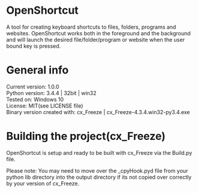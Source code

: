 # OpenShortcut
A tool for creating keyboard shortcuts to files, folders, programs and websites.
OpenShortcut works both in the foreground and the background and will launch the
desired file/folder/program or website when the user bound key is pressed.

# General info
Current version: 1.0.0  
Python version: 3.4.4 | 32bit | win32  
Tested on: Windows 10  
License: MIT(see LICENSE file)  
Binary version created with: cx_Freeze | cx_Freeze-4.3.4.win32-py3.4.exe  

# Building the project(cx_Freeze)
OpenShortcut is setup and ready to be built with cx_Freeze via the Build.py file.

Please note: You may need to move over the _cpyHook.pyd file from your python lib
directory into the output directory if its not copied over correctly by your
version of cx_Freeze.
